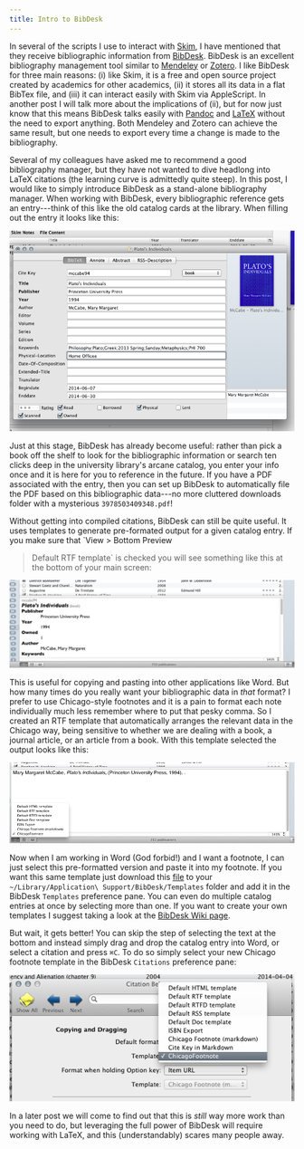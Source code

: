 ```yaml
---
title: Intro to BibDesk
---
```


In several of the scripts I use to interact with [Skim], I have
mentioned that they receive bibliographic information from
[BibDesk].  BibDesk is an excellent bibliography management tool
similar to [Mendeley] or [Zotero].  I like BibDesk for three main
reasons: (i) like Skim, it is a free and open source project
created by academics for other academics, (ii) it stores all its
data in a flat BibTex file, and (iii) it can interact easily with
Skim via AppleScript.  In another post I will talk more about the
implications of (ii), but for now just know that this means BibDesk
talks easily with [Pandoc] and [LaTeX] without the need to export
anything.  Both Mendeley and Zotero can achieve the same result,
but one needs to export every time a change is made to the
bibliography.

Several of my colleagues have asked me to recommend a good
bibliography manager, but they have not wanted to dive headlong
into LaTeX citations (the learning curve is admittedly quite
steep).  In this post, I would like to simply introduce BibDesk as
a stand-alone bibliography manager.  When working with BibDesk,
every bibliographic reference gets an entry---think of this like
the old catalog cards at the library.  When filling out the entry
it looks like this:

![BibDesk Catalog Entry](/images/Screen2014-07-081.png)

Just at this stage, BibDesk has already become useful: rather than
pick a book off the shelf to look for the bibliographic information
or search ten clicks deep in the university library's arcane
catalog, you enter your info once and it is here for you to
reference in the future.  If you have a PDF associated with the
entry, then you can set up BibDesk to automatically file the PDF
based on this bibliographic data---no more cluttered downloads
folder with a mysterious `3978503409348.pdf`!

Without getting into compiled citations, BibDesk can still be quite
useful.  It uses templates to generate pre-formated output for a
given catalog entry.  If you make sure that `View > Bottom Preview
> Default RTF template` is checked you will see something like this
at the bottom of your main screen:

![BibDesk default RTF template](/images/Screen2014-07-082.png)

This is useful for copying and pasting into other applications like
Word.  But how many times do you really want your bibliographic
data in *that* format?  I prefer to use Chicago-style footnotes and
it is a pain to format each note individually much less remember
where to put that pesky comma.  So I created an RTF template that
automatically arranges the relevant data in the Chicago way, being
sensitive to whether we are dealing with a book, a journal article,
or an article from a book.  With this template selected the output
looks like this:

![My Chicago Footnote Template in BibDesk](/images/Screen2014-07-083.png)

Now when I am working in Word (God forbid!) and I want a footnote,
I can just select this pre-formatted version and paste it into my
footnote.  If you want this same template just download this [file]
to your `~/Library/Application\ Support/BibDesk/Templates` folder
and add it in the BibDesk `Templates` preference pane.  You can
even do multiple catalog entries at once by selecting more than
one.  If you want to create your own templates I suggest taking a
look at the [BibDesk Wiki page].

But wait, it gets better!  You can skip the step of selecting the
text at the bottom and instead simply drag and drop the catalog
entry into Word, or select a citation and press `⌘C`.  To do so
simply select your new Chicago footnote template in the BibDesk
`Citations` preference pane:

![BibDesk Preference Pane Citations](/images/Screen2014-07-084.png)

In a later post we will come to find out that this is *still* way
more work than you need to do, but leveraging the full power of
BibDesk will require working with LaTeX, and this (understandably)
scares many people away.


[BibDesk Wiki page]: https://sourceforge.net/p/bibdesk/wiki/Templates/
[file]:     /files/ChicagoFootnote.rtf
[LaTeX]:    http://www.latex-project.org
[Pandoc]:   http://johnmacfarlane.net/pandoc/
[Zotero]:   https://www.zotero.org
[Mendeley]: http://www.mendeley.com
[Skim]:     http://skim-app.sourceforge.net/
[BibDesk]:  http://bibdesk.sourceforge.net


